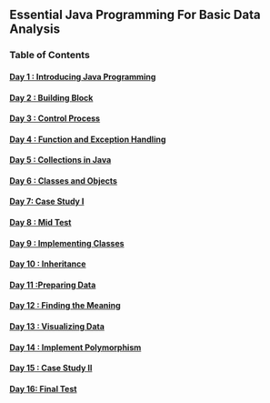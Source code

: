 ## Essential Java Programming For Basic Data Analysis

### Table of Contents

#### [Day    1 : Introducing Java Programming](./README.md)
#### [Day    2 : Building Block](./README.md)
#### [Day    3 : Control Process](./README.md)
#### [Day    4 : Function and Exception Handling](./README.md)
#### [Day    5 : Collections in Java ](./README.md)
#### [Day    6 : Classes and Objects](./README.md)
#### [Day    7:  Case Study I](./README.md)
#### [Day    8 : Mid Test](./README.md)
#### [Day    9 : Implementing Classes](./README.md)
#### [Day  10 : Inheritance](./README.md)
#### [Day  11 :Preparing Data](./README.md)
#### [Day  12 : Finding the Meaning](./README.md)
#### [Day  13 : Visualizing Data](./README.md)
#### [Day  14 : Implement Polymorphism](./README.md)
#### [Day  15 : Case Study II](./README.md)
#### [Day  16:  Final Test](./README.md)

